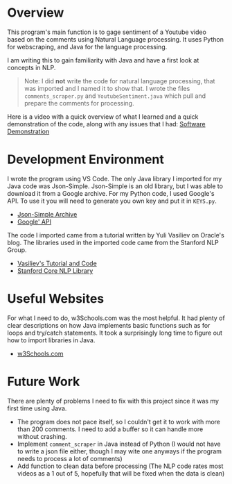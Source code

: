 # Overview

This program's main function is to gage sentiment of a Youtube video based on the comments using Natural Language processing. It uses Python for webscraping, and Java for the language processing.

I am writing this to gain familiarity with Java and have a first look at concepts in NLP.
> Note: I did **not** write the code for natural language processing, that was imported and I named it to show that. I wrote the files `comments_scraper.py` and `YoutubeSentiment.java` which pull and prepare the comments for processing.

Here is a video with a quick overview of what I learned and a quick demonstration of the code, along with any issues that I had:
[Software Demonstration](https://youtu.be/vZUFXsFb078)

# Development Environment
I wrote the program using VS Code. The only Java library I imported for my Java code was Json-Simple. Json-Simple is an old library, but I was able to download it from a Google archive. For my Python code, I used Google's API. To use it you will need to generate you own key and put it in `KEYS.py`.

* [Json-Simple Archive](https://code.google.com/archive/p/json-simple/)
* [Google' API](https://developers.google.com/docs/api/quickstart/python)

The code I imported came from a tutorial written by Yuli Vasiliev on Oracle's blog. The libraries used in the imported code came from the Stanford NLP Group.

* [Vasiliev's Tutorial and Code](https://blogs.oracle.com/javamagazine/post/java-sentiment-analysis-stanford-corenlp)
* [Stanford Core NLP Library](https://stanfordnlp.github.io/CoreNLP/)

# Useful Websites
For what I need to do, w3Schools.com was the most helpful. It had plenty of clear descriptions on how Java implements basic functions such as for loops and try/catch statements.
It took a surprisingly long time to figure out how to import libraries in Java.
* [w3Schools.com](https://www.w3schools.com/java/)

# Future Work
There are plenty of problems I need to fix with this project since it was my first time using Java.
* The program does not pace itself, so I couldn't get it to work with more than 200 comments. I need to add a buffer so it can handle more without crashing.
* Implement `comment_scraper` in Java instead of Python (I would not have to write a json file either, though I may wite one anyways if the program needs to process a lot of comments)
* Add function to clean data before processing (The NLP code rates most videos as a 1 out of 5, hopefully that will be fixed when the data is clean)
